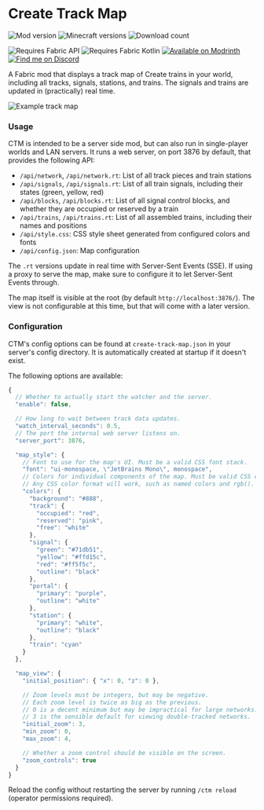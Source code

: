 # Create Track Map

![Mod version](https://img.shields.io/modrinth/v/gxoNIjg6)
![Minecraft versions](https://img.shields.io/modrinth/game-versions/gxoNIjg6)
![Download count](https://img.shields.io/modrinth/dt/gxoNIjg6)

![Requires Fabric 
API](https://cdn.sammdot.ca/img/badges/fabric-api.svg)
![Requires Fabric 
Kotlin](https://cdn.sammdot.ca/img/badges/fabric-kotlin.svg)
[![Available on Modrinth](https://cdn.sammdot.ca/img/badges/modrinth.svg)](https://modrinth.com/mod/create-track-map)
[![Find me on Discord](https://cdn.sammdot.ca/img/badges/discord.svg)](https://smp.littlechasiu.com/discord)

A Fabric mod that displays a track map of Create trains in your world,
including all tracks, signals, stations, and trains. The signals and
trains are updated in (practically) real time.

![Example track 
map](https://cdn.modrinth.com/data/gxoNIjg6/images/8aa58af4ca9cc459a84ce492770a92e358cd2714.gif)

### Usage

CTM is intended to be a server side mod, but can also run in single-player worlds and LAN servers. It runs a web server, on port 3876 by default, that provides the following API:

- `/api/network`, `/api/network.rt`: List of all track pieces and train stations
- `/api/signals`, `/api/signals.rt`: List of all train signals, including their states
  (green, yellow, red)
- `/api/blocks`, `/api/blocks.rt`: List of all signal control blocks, and whether they are occupied or reserved by a train
- `/api/trains`, `/api/trains.rt`: List of all assembled trains, including their names and
  positions
- `/api/style.css`: CSS style sheet generated from configured colors and fonts
- `/api/config.json`: Map configuration

The `.rt` versions update in real time with Server-Sent Events (SSE). If using a proxy to serve the map, make sure to configure it to let Server-Sent Events through.

The map itself is visible at the root (by default
`http://localhost:3876/`). The view is not configurable at this time, but
that will come with a later version.

### Configuration

CTM's config options can be found at `create-track-map.json` in your server's config directory. It is automatically created at startup if it doesn't exist.

The following options are available:

```js
{
  // Whether to actually start the watcher and the server.
  "enable": false,

  // How long to wait between track data updates.
  "watch_interval_seconds": 0.5,
  // The port the internal web server listens on.
  "server_port": 3876,

  "map_style": {
    // Font to use for the map's UI. Must be a valid CSS font stack.
    "font": "ui-monospace, \"JetBrains Mono\", monospace",
    // Colors for individual components of the map. Must be valid CSS colors.
    // Any CSS color format will work, such as named colors and rgb().
    "colors": {
      "background": "#888",
      "track": {
        "occupied": "red",
        "reserved": "pink",
        "free": "white"
      },
      "signal": {
        "green": "#71db51",
        "yellow": "#ffd15c",
        "red": "#ff5f5c",
        "outline": "black"
      },
      "portal": {
        "primary": "purple",
        "outline": "white"
      },
      "station": {
        "primary": "white",
        "outline": "black"
      },
      "train": "cyan"
    }
  },

  "map_view": {
    "initial_position": { "x": 0, "z": 0 },

    // Zoom levels must be integers, but may be negative.
    // Each zoom level is twice as big as the previous.
    // 0 is a decent minimum but may be impractical for large networks.
    // 3 is the sensible default for viewing double-tracked networks.
    "initial_zoom": 3,
    "min_zoom": 0,
    "max_zoom": 4,

    // Whether a zoom control should be visible on the screen.
    "zoom_controls": true
  }
}
```

Reload the config without restarting the server by running `/ctm reload` (operator permissions required).
